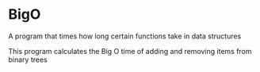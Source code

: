BigO
====

A program that times how long certain functions take in data structures


This program calculates the Big O time of adding and removing items from binary trees
